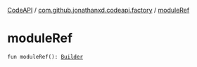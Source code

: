 [CodeAPI](../index.md) / [com.github.jonathanxd.codeapi.factory](index.md) / [moduleRef](.)

# moduleRef

`fun moduleRef(): `[`Builder`](../com.github.jonathanxd.codeapi.base/-module-reference/-builder/index.md)